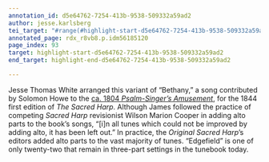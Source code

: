 ```yaml
---
annotation_id: d5e64762-7254-413b-9538-509332a59ad2
author: jesse.karlsberg
tei_target: "#range(#highlight-start-d5e64762-7254-413b-9538-509332a59ad2, #highlight-end-d5e64762-7254-413b-9538-509332a59ad2)"
annotated_page: rdx_r8vb8.p.idm56185120
page_index: 93
target: highlight-start-d5e64762-7254-413b-9538-509332a59ad2
end_target: highlight-end-d5e64762-7254-413b-9538-509332a59ad2

---
```

Jesse Thomas White arranged this variant of “Bethany,” a song contributed by Solomon Howe to the [ca. 1804 *Psalm-Singer’s Amusement*](http://hymntune.library.uiuc.edu/TuneCode.asp?keyTC=10277 "The Hymn Tune Index"), for the 1844 first edition of *The Sacred Harp*. Although James followed the practice of competing *Sacred Harp* revisionist Wilson Marion Cooper in adding alto parts to the book’s songs, “[i]n all tunes which could not be improved by adding alto, it has been left out.” In practice, the *Original Sacred Harp*’s editors added alto parts to the vast majority of tunes. “Edgefield” is one of only twenty-two that remain in three-part settings in the tunebook today.